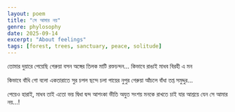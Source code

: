 ```yaml
---
layout: poem
title: "সে আমার নয়"
genre: phylosophy
date: 2025-09-14
excerpt: "About feelings"
tags: [forest, trees, sanctuary, peace, solitude]
---
```




তোমার দুয়ারে পেয়েছি
গেরুয়া বসন
অঙ্গের তিলক মাটি
রক্তচন্দন...
কিভাবে রাঙাই মাধব 
বিরহী এ মন 

কিভাবে বাঁধি গো বলো
একতারাতে সুর
চপল ছন্দে চলা 
পায়ের নুপুর 
গেরুয়া আঁচলে বাঁধা
তপ্ত সমুদ্দুর... 

পেয়েও হারাই, মাধব
তাই এতো ভয়
দ্বিধা দ্বন্দ আশংকা ভীতি 
অযুত সংশয় 
মনকে রাখতে চাই যার আশ্রয়ে 
যেন সে আমার নয়...!
